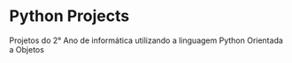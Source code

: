 # Python Projects
 Projetos do 2° Ano de informática utilizando a linguagem Python Orientada a Objetos 
